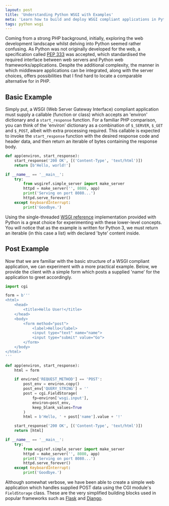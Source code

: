 ```yaml
---
layout: post
title: 'Understanding Python WSGI with Examples'
meta: 'Learn how to build and deploy WSGI compliant applications in Python with detailed examples and practical use cases.'
tags: python wsgi
---
```


Coming from a strong PHP background, initially, exploring the web development landscape whilst delving into Python seemed rather confusing.
As Python was not originally developed for the web, a specification called [PEP 333](http://www.python.org/dev/peps/pep-0333/) was accepted, which standardised the required interface between web servers and Python web frameworks/applications.
Despite the additional complexity, the manner in which middleware applications can be integrated, along with the server choices, offers possibilities that I find hard to locate a comparable alternative for in PHP.

<!--more-->

## Basic Example

Simply put, a WSGI (Web Server Gateway Interface) compliant application must supply a callable (function or class) which accepts an 'environ' dictionary and a `start_response` function.
For a familiar PHP comparison, you can think of the 'environ' dictionary as a combination of `$_SERVER`, `$_GET` and `$_POST`, albeit with extra processing required.
This callable is expected to invoke the `start_response` function with the desired response code and header data, and then return an iterable of bytes containing the response body.

```python
def app(environ, start_response):
    start_response('200 OK', [('Content-Type', 'text/html')])
    return [b'Hello, world!']

if __name__ == '__main__':
    try:
        from wsgiref.simple_server import make_server
        httpd = make_server('', 8080, app)
        print('Serving on port 8080...')
        httpd.serve_forever()
    except KeyboardInterrupt:
        print('Goodbye.')
```

Using the single-threaded [WSGI reference](http://docs.python.org/3.3/library/wsgiref.html) implementation provided with Python is a great choice for experimenting with these lower-level concepts.
You will notice that as the example is written for Python 3, we must return an iterable (in this case a list) with declared 'byte' content inside.

## Post Example

Now that we are familiar with the basic structure of a WSGI compliant application, we can experiment with a more practical example.
Below, we provide the client with a simple form which posts a supplied 'name' for the application to greet accordingly.

```python
import cgi

form = b'''
<html>
    <head>
        <title>Hello User!</title>
    </head>
    <body>
        <form method="post">
            <label>Hello</label>
            <input type="text" name="name">
            <input type="submit" value="Go">
        </form>
    </body>
</html>
'''

def app(environ, start_response):
    html = form

    if environ['REQUEST_METHOD'] == 'POST':
        post_env = environ.copy()
        post_env['QUERY_STRING'] = ''
        post = cgi.FieldStorage(
            fp=environ['wsgi.input'],
            environ=post_env,
            keep_blank_values=True
        )
        html = b'Hello, ' + post['name'].value + '!'

    start_response('200 OK', [('Content-Type', 'text/html')])
    return [html]

if __name__ == '__main__':
    try:
        from wsgiref.simple_server import make_server
        httpd = make_server('', 8080, app)
        print('Serving on port 8080...')
        httpd.serve_forever()
    except KeyboardInterrupt:
        print('Goodbye.')
```

Although somewhat verbose, we have been able to create a simple web application which handles supplied POST data using the CGI module's `FieldStorage` class.
These are the very simplified building blocks used in popular frameworks such as [Flask](http://flask.pocoo.org/) and [Django](http://www.djangoproject.com/).
